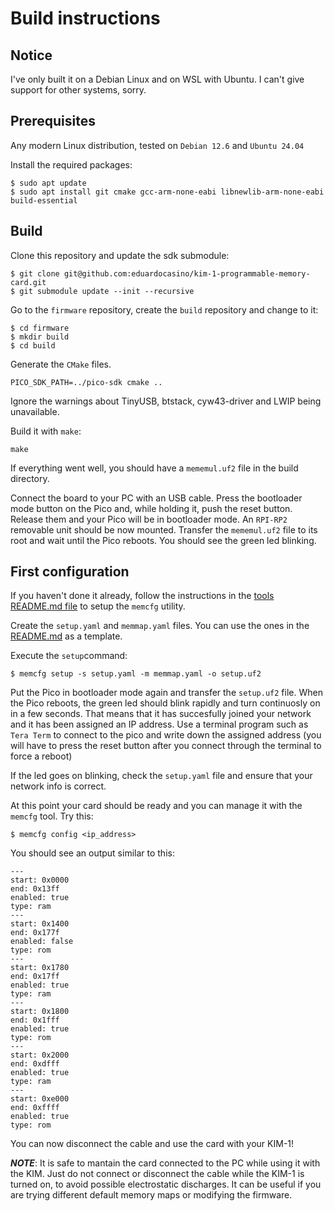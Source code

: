 # Build instructions

## Notice

I've only built it on a Debian Linux and on WSL with Ubuntu. I can't give support for other systems, sorry.

## Prerequisites

Any modern Linux distribution, tested on `Debian 12.6` and `Ubuntu 24.04`

Install the required packages:
```console
$ sudo apt update
$ sudo apt install git cmake gcc-arm-none-eabi libnewlib-arm-none-eabi build-essential
```

## Build

Clone this repository and update the sdk submodule:
```console
$ git clone git@github.com:eduardocasino/kim-1-programmable-memory-card.git
$ git submodule update --init --recursive
```

Go to the `firmware` repository, create the `build` repository and change to it:
```console
$ cd firmware
$ mkdir build
$ cd build
```

Generate the `CMake` files.
```console
PICO_SDK_PATH=../pico-sdk cmake ..
```
Ignore the warnings about TinyUSB, btstack, cyw43-driver and LWIP being unavailable.

Build it with `make`:
```console
make
```

If everything went well, you should have a `mememul.uf2` file in the build directory. 

Connect the board to your PC with an USB cable. Press the bootloader mode button on the Pico and, while holding it, push the reset button. Release them and your Pico will be in bootloader mode. An `RPI-RP2` removable unit should be now mounted. Transfer the `mememul.uf2` file to its root and wait until the Pico reboots. You should see the green led blinking.

## First configuration

If you haven't done it already, follow the instructions in the [tools README.md file](https://github.com/eduardocasino/kim-1-programmable-memory-card/blob/main/tools/README.md) to setup the `memcfg` utility.

Create the `setup.yaml` and `memmap.yaml` files. You can use the ones in the [README.md](https://github.com/eduardocasino/kim-1-programmable-memory-card/blob/main/tools/README.md#config-file-format) as a template.

Execute the `setup`command:
```console
$ memcfg setup -s setup.yaml -m memmap.yaml -o setup.uf2
```

Put the Pico in bootloader mode again and transfer the `setup.uf2` file. When the Pico reboots, the green led should blink rapidly and turn continuosly on in a few seconds. That means that it has succesfully joined your network and it has been assigned an IP address. Use a terminal program such as `Tera Term` to connect to the pico and write down the assigned address (you will have to press the reset button after you connect through the terminal to force a reboot)

If the led goes on blinking, check the `setup.yaml` file and ensure that your network info is correct.

At this point your card should be ready and you can manage it with the `memcfg` tool. Try this:
```console
$ memcfg config <ip_address>
```

You should see an output similar to this:
```text
---
start: 0x0000
end: 0x13ff
enabled: true
type: ram
---
start: 0x1400
end: 0x177f
enabled: false
type: rom
---
start: 0x1780
end: 0x17ff
enabled: true
type: ram
---
start: 0x1800
end: 0x1fff
enabled: true
type: rom
---
start: 0x2000
end: 0xdfff
enabled: true
type: ram
---
start: 0xe000
end: 0xffff
enabled: true
type: rom
```

You can now disconnect the cable and use the card with your KIM-1!

***NOTE***: It is safe to mantain the card connected to the PC while using it with the KIM. Just do not connect or disconnect the cable while the KIM-1 is turned on, to avoid possible electrostatic discharges. It can be useful if you are trying different default memory maps or modifying the firmware.
